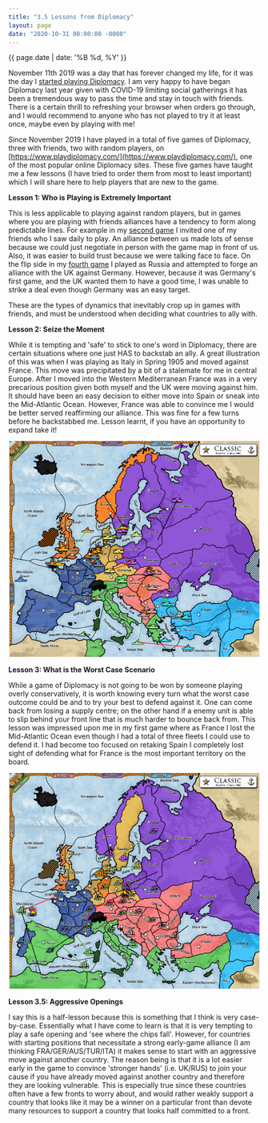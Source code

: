 ```yaml
---
title: "3.5 Lessons from Diplomacy"
layout: page
date: "2020-10-31 00:00:00 -0000"
---
```


{{ page.date | date: '%B %d, %Y' }}

November 11th 2019 was a day that has forever changed my life, for it was the day I [started playing Diplomacy](https://www.playdiplomacy.com/games/1/162427/game-history-162427-0-O.png). I am very happy to have began Diplomacy last year given with COVID-19 limiting social gatherings it has been a tremendous way to pass the time and stay in touch with friends. There is a certain thrill to refreshing your browser when orders go through, and I would recommend to anyone who has not played to try it at least once, maybe even by playing with me!

Since November 2019 I have played in a total of five games of Diplomacy, three with friends, two with random players, on [https://www.playdiplomacy.com/](https://www.playdiplomacy.com/), one of the most popular online Diplomacy sites. These five games have taught me a few lessons (I have tried to order them from most to least important) which I will share here to help players that are new to the game. 

**Lesson 1: Who is Playing is Extremely Important**

This is less applicable to playing against random players, but in games where you are playing with friends alliances have a tendency to form along predictable lines. For example in my [second game](https://www.playdiplomacy.com/game_play_details.php?game_id=164264) I invited one of my friends who I saw daily to play. An alliance between us made lots of sense because we could just negotiate in person with the game map in front of us. Also, it was easier to build trust because we were talking face to face. On the flip side in my [fourth game](https://www.playdiplomacy.com/game_play_details.php?game_id=178285) I played as Russia and attempted to forge an alliance with the UK against Germany. However, because it was Germany's first game, and the UK wanted them to have a good time, I was unable to strike a deal even though Germany was an easy target.

These are the types of dynamics that inevitably crop up in games with friends, and must be understood when deciding what countries to ally with. 

**Lesson 2: Seize the Moment**

While it is tempting and 'safe' to stick to one's word in Diplomacy, there are certain situations where one just HAS to backstab an ally. A great illustration of this was when I was playing as Italy in Spring 1905 and moved against France. This move was precipitated by a bit of a stalemate for me in central Europe. After I moved into the Western Mediterranean France was in a very precarious position given both myself and the UK were moving against him. It should have been an easy decision to either move into Spain or sneak into the Mid-Atlantic Ocean. However, France was able to convince me I would be better served reaffirming our alliance. This was fine for a few turns before he backstabbed me. Lesson learnt, if you have an opportunity to expand take it!

<p style="text-align:center;"> <img src="/assets/sp1905italy.png" alt="backstabbingfrance" height="431" width="500"> </p>

**Lesson 3: What is the Worst Case Scenario**

While a game of Diplomacy is not going to be won by someone playing overly conservatively, it is worth knowing every turn what the worst case outcome could be and to try your best to defend against it. One can come back from losing a supply centre; on the other hand if a enemy unit is able to slip behind your front line that is much harder to bounce back from. This lesson was impressed upon me in my first game where as France I lost the Mid-Atlantic Ocean even though I had a total of three fleets I could use to defend it. I had become too focused on retaking Spain I completely lost sight of defending what for France is the most important territory on the board.

<p style="text-align:center;"> <img src="/assets/maoloss.png" alt="midatlanticoceanloss" height="431" width="500"> </p>

**Lesson 3.5: Aggressive Openings**

I say this is a half-lesson because this is something that I think is very case-by-case. Essentially what I have come to learn is that it is very tempting to play a safe opening and 'see where the chips fall'. However, for countries with starting positions that necessitate a strong early-game alliance (I am thinking FRA/GER/AUS/TUR/ITA) it makes sense to start with an aggressive move against another country. The reason being is that it is a lot easier early in the game to convince 'stronger hands' (i.e. UK/RUS) to join your cause if you have already moved against another country and therefore they are looking vulnerable. This is especially true since these countries often have a few fronts to worry about, and would rather weakly support a country that looks like it may be a winner on a particular front than devote many resources to support a country that looks half committed to a front.




